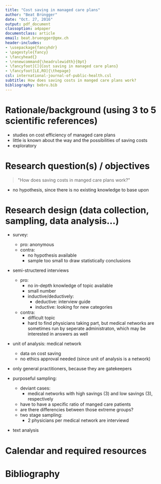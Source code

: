 ```yaml
---
title: "Cost saving in managed care plans"
author: "Beat Brüngger"
date: "Oct. 27, 2016"
output: pdf_document
classoption: a4paper
documentclass: article
email: beat.bruengger@gmx.ch
header-includes:
- \usepackage{fancyhdr}
- \pagestyle{fancy}
- \fancyhead{}
- \renewcommand{\headrulewidth}{0pt}
- \fancyfoot[C]{Cost saving in managed care plans}
- \fancyfoot[LE,RO]{\thepage}
csl: international-journal-of-public-health.csl
subtitle: How does saving costs in manged care plans work?
bibliography: bebru.bib
---
```


# Rationale/background (using 3 to 5 scientific references)

* studies on cost efficiency of managed care plans
* little is known about the way and the possibilities of saving costs
* exploratory

# Research question(s) / objectives

> "How does saving costs in manged care plans work?"

* no hypothesis, since there is no existing knowledge to base upon

# Research design (data collection, sampling, data analysis…)

* survey:
  * pro: anonymous
  * contra:
    * no hypothesis available
    * sample too small to draw statistically conclusions
* semi-structered interviews
  * pro:
    * no in-depth knowledge of topic available
    * small number
    * inductive/deductively:
      * deductive: interview guide
      * inductive: looking for new categories
  * contra:
    * difficult topic
    * hard to find physicians taking part, but medical networks are sometimes run by seperate administraton, which may be interested in answers as well

* unit of analysis: medical network
  * data on cost saving
  * no ethics approval needed (since unit of analysis is a network)
* only general practitioners, because they are gatekeepers
* purposeful sampling:
  * deviant cases:
    * medical networks with high savings (3) and low savings (3), respectively
  * have to have a specific ratio of manged care patients
  * are there differencies between those extreme groups?
  * two stage sampling:
    * 2 physicians per medical network are interviewd
* text analysis

# Calendar and required resources

# Bibliography
